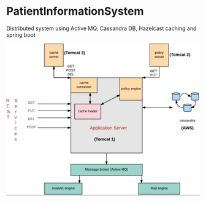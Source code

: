 # PatientInformationSystem
Distributed system using Active MQ, Cassandra DB, Hazelcast caching and spring boot

<img src="https://github.com/shantanuspark/PatientInformationSystem/blob/master/architecture.JPG" />
